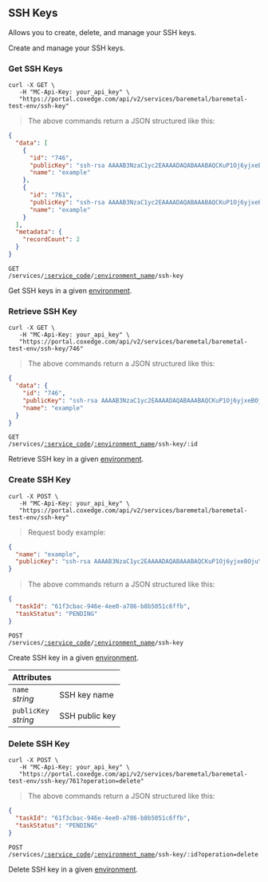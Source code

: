 ## SSH Keys

Allows you to create, delete, and manage your SSH keys.

Create and manage your SSH keys.

<!-------------------- LIST SSH Keys -------------------->

### Get SSH Keys

```shell
curl -X GET \
   -H "MC-Api-Key: your_api_key" \
   "https://portal.coxedge.com/api/v2/services/baremetal/baremetal-test-env/ssh-key"
```

> The above commands return a JSON structured like this:

```json
{
  "data": [
    {
      "id": "746",
      "publicKey": "ssh-rsa AAAAB3NzaC1yc2EAAAADAQABAAABAQCKuP1Oj6yjxeBOjuYZ3Sib1gP2RGUkGePRYUFfqWRKe+NsThV2dCw4kVY8YFPDYX6UQYHEH2K13m5k48cHJfN/1rdVwTR5jcjanzV3ye7VY72nExalCJXExQUM5EDR3ztf9IMfHzT+r7MaMLEvbhkC6gUlqBfm2olhgo+R03zOpzgQSH7k3bui8piVSOnriqiFApG3p/3pc/v90XUfIvfmUOWZRwlSSGCf82KJlhf0yHBzLkK2rPVzW2M+SkzplnhlbcP/u2T0sJBKwYsDBRvVWisFkyIYgIS/ZNPF5awDRfiukc+RfaD/HMWfTJyTdF3lu3VyvSFL7WnGi0aOzdr7",
      "name": "example"
    },
    {
      "id": "761",
      "publicKey": "ssh-rsa AAAAB3NzaC1yc2EAAAADAQABAAABAQCKuP1Oj6yjxeBOjuYZ3Sib1gP2RGUkGePRYUFfqWRKe+NsThV2dCw4kVY8YFPDYX6UQYHEH2K13m5k48cHJfN/1rdVwTR5jcjanzV3ye7VY72nExalCJXExQUM5EDR3ztf9IMfHzT+r7MaMLEvbhkC6gUlqBfm2olhgo+R03zOpzgQSH7k3bui8piVSOnriqiFApG3p/3pc/v90XUfIvfmUOWZRwlSSGCf82KJlhf0yHBzLkK2rPVzW2M+SkzplnhlbcP/u2T0sJBKwYsDBRvVWisFkyIYgIS/ZNPF5awDRfiukc+RfaD/HMWfTJyTdF3lu3VyvSFL7WnGi0aOzdr7",
      "name": "example"
    }
  ],
  "metadata": {
    "recordCount": 2
  }
}
```

<code>GET /services/<a href="#administration-service-connections">:service_code</a>/<a href="#administration-environments">:environment_name</a>/ssh-key</code>

Get SSH keys in a given [environment](#administration-environments).

### Retrieve SSH Key

```shell
curl -X GET \
   -H "MC-Api-Key: your_api_key" \
   "https://portal.coxedge.com/api/v2/services/baremetal/baremetal-test-env/ssh-key/746"
```

> The above commands return a JSON structured like this:

```json
{
  "data": {
    "id": "746",
    "publicKey": "ssh-rsa AAAAB3NzaC1yc2EAAAADAQABAAABAQCKuP1Oj6yjxeBOjuYZ3Sib1gP2RGUkGePRYUFfqWRKe+NsThV2dCw4kVY8YFPDYX6UQYHEH2K13m5k48cHJfN/1rdVwTR5jcjanzV3ye7VY72nExalCJXExQUM5EDR3ztf9IMfHzT+r7MaMLEvbhkC6gUlqBfm2olhgo+R03zOpzgQSH7k3bui8piVSOnriqiFApG3p/3pc/v90XUfIvfmUOWZRwlSSGCf82KJlhf0yHBzLkK2rPVzW2M+SkzplnhlbcP/u2T0sJBKwYsDBRvVWisFkyIYgIS/ZNPF5awDRfiukc+RfaD/HMWfTJyTdF3lu3VyvSFL7WnGi0aOzdr7",
    "name": "example"
  }
}
```

<code>GET /services/<a href="#administration-service-connections">:service_code</a>/<a href="#administration-environments">:environment_name</a>/ssh-key/:id</code>

Retrieve SSH key in a given [environment](#administration-environments).

### Create SSH Key

```shell
curl -X POST \
   -H "MC-Api-Key: your_api_key" \
   "https://portal.coxedge.com/api/v2/services/baremetal/baremetal-test-env/ssh-key"
```

> Request body example:

```json
{
  "name": "example",
  "publicKey": "ssh-rsa AAAAB3NzaC1yc2EAAAADAQABAAABAQCKuP1Oj6yjxeBOjuYZ3Sib1gP2RGUkGePRYUFfqWRKe+NsThV2dCw4kVY8YFPDYX6UQYHEH2K13m5k48cHJfN/1rdVwTR5jcjanzV3ye7VY72nExalCJXExQUM5EDR3ztf9IMfHzT+r7MaMLEvbhkC6gUlqBfm2olhgo+R03zOpzgQSH7k3bui8piVSOnriqiFApG3p/3pc/v90XUfIvfmUOWZRwlSSGCf82KJlhf0yHBzLkK2rPVzW2M+SkzplnhlbcP/u2T0sJBKwYsDBRvVWisFkyIYgIS/ZNPF5awDRfiukc+RfaD/HMWfTJyTdF3lu3VyvSFL7WnGi0aOzdr7"
}
```

> The above commands return a JSON structured like this:

```json
{
  "taskId": "61f3cbac-946e-4ee0-a786-b8b5051c6ffb",
  "taskStatus": "PENDING"
}
```

<code>POST /services/<a href="#administration-service-connections">:service_code</a>/<a href="#administration-environments">:environment_name</a>/ssh-key</code>

Create SSH key in a given [environment](#administration-environments).

| Attributes                | &nbsp;         |
| ------------------------- | -------------- |
| `name`<br/>_string_       | SSH key name   |
| `publicKey` <br/>_string_ | SSH public key |

### Delete SSH Key

```shell
curl -X POST \
   -H "MC-Api-Key: your_api_key" \
   "https://portal.coxedge.com/api/v2/services/baremetal/baremetal-test-env/ssh-key/761?operation=delete"
```

> The above commands return a JSON structured like this:

```json
{
  "taskId": "61f3cbac-946e-4ee0-a786-b8b5051c6ffb",
  "taskStatus": "PENDING"
}
```

<code>POST /services/<a href="#administration-service-connections">:service_code</a>/<a href="#administration-environments">:environment_name</a>/ssh-key/:id?operation=delete</code>

Delete SSH key in a given [environment](#administration-environments).
